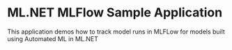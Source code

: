 # ML.NET MLFlow Sample Application

This application demos how to track model runs in MLFLow for models built using Automated ML in ML.NET

